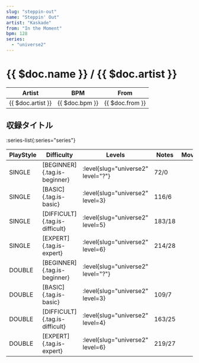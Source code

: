 ```yaml
---
slug: "steppin-out"
name: "Steppin' Out"
artist: "Kaskade"
from: "In the Moment"
bpm: 128
series:
  - "universe2"
---
```


# {{ $doc.name }} / {{ $doc.artist }}

|Artist|BPM|From|
|------|---|----|
|{{ $doc.artist }}|{{ $doc.bpm }}|{{ $doc.from }}|

## 収録タイトル

:series-list{:series="series"}

|PlayStyle|Difficulty|Levels|Notes|Movie|
|---------|----------|------|-----|-----|
|SINGLE|[BEGINNER]{.tag.is-beginner}|<div class="field is-grouped is-grouped-multiline"> :level{slug="universe2" level="?"}</div>|72/0||
|SINGLE|[BASIC]{.tag.is-basic}|<div class="field is-grouped is-grouped-multiline"> :level{slug="universe2" level=3}</div>|116/6||
|SINGLE|[DIFFICULT]{.tag.is-difficult}|<div class="field is-grouped is-grouped-multiline"> :level{slug="universe2" level=5}</div>|183/18||
|SINGLE|[EXPERT]{.tag.is-expert}|<div class="field is-grouped is-grouped-multiline"> :level{slug="universe2" level=6}</div>|214/28||
|DOUBLE|[BEGINNER]{.tag.is-beginner}|<div class="field is-grouped is-grouped-multiline"> :level{slug="universe2" level="?"}</div>|||
|DOUBLE|[BASIC]{.tag.is-basic}|<div class="field is-grouped is-grouped-multiline"> :level{slug="universe2" level=3}</div>|109/7||
|DOUBLE|[DIFFICULT]{.tag.is-difficult}|<div class="field is-grouped is-grouped-multiline"> :level{slug="universe2" level=4}</div>|163/25||
|DOUBLE|[EXPERT]{.tag.is-expert}|<div class="field is-grouped is-grouped-multiline"> :level{slug="universe2" level=6}</div>|219/27||
